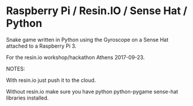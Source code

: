 
# Raspberry Pi / Resin.IO / Sense Hat / Python

Snake game written in Python using the Gyroscope on a Sense Hat attached to a Raspberry Pi 3.

For the resin.io workshop/hackathon Athens 2017-09-23.

NOTES:

With resin.io just push it to the cloud.

Without resin.io make sure you have python python-pygame sense-hat libraries installed.
